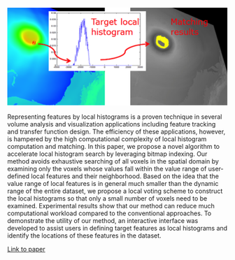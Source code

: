 ![local histogram search](images/histogram-searching.png)

Representing features by local histograms is a proven technique in several volume analysis and visualization applications including feature tracking and transfer function design. The efficiency of these applications, however, is hampered by the high computational complexity of local histogram computation and matching. In this paper, we propose a novel algorithm to accelerate local histogram search by leveraging bitmap indexing. Our method avoids exhaustive searching of all voxels in the spatial domain by examining only the voxels whose values fall within the value range of user-defined local features and their neighborhood. Based on the idea that the value range of local features is in general much smaller than the dynamic range of the entire dataset, we propose a local voting scheme to construct the local histograms so that only a small number of voxels need to be examined. Experimental results show that our method can reduce much computational workload compared to the conventional approaches. To demonstrate the utility of our method, an interactive interface was developed to assist users in defining target features as local histograms and identify the locations of these features in the dataset.

[Link to paper](http://onlinelibrary.wiley.com/doi/10.1111/cgf.12620/abstract)
